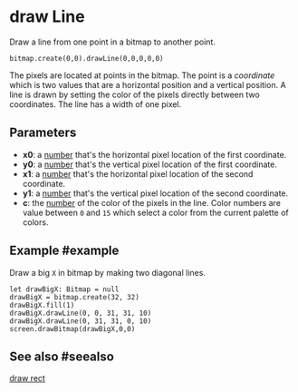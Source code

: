 # draw Line

Draw a line from one point in a bitmap to another point.

```sig
bitmap.create(0,0).drawLine(0,0,0,0,0)
```

The pixels are located at points in the bitmap. The point is a _coordinate_ which is two values that are a horizontal position and a vertical position. A line is drawn by setting the color of the pixels directly between two coordinates. The line has a width of one pixel.

## Parameters

* **x0**: a [number](/types/number) that's the horizontal pixel location of the first coordinate.
* **y0**: a [number](/types/number) that's the vertical pixel location of the first coordinate.
* **x1**: a [number](/types/number) that's the horizontal pixel location of the second coordinate.
* **y1**: a [number](/types/number) that's the vertical pixel location of the second coordinate.
* **c**: the [number](/types/number) of the color of the pixels in the line. Color numbers are value between `0` and `15` which select a color from the current palette of colors.

## Example #example

Draw a big `X` in bitmap by making two diagonal lines.

```blocks
let drawBigX: Bitmap = null
drawBigX = bitmap.create(32, 32)
drawBigX.fill(1)
drawBigX.drawLine(0, 0, 31, 31, 10)
drawBigX.drawLine(0, 31, 31, 0, 10)
screen.drawBitmap(drawBigX,0,0)
```

## See also #seealso

[draw rect](/reference/bitmaps/bitmap/draw-rect)
